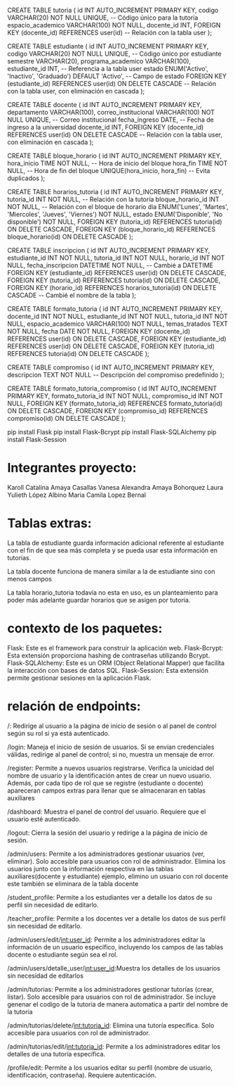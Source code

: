 CREATE TABLE tutoria (
    id INT AUTO_INCREMENT PRIMARY KEY,
    codigo VARCHAR(20) NOT NULL UNIQUE,  -- Código único para la tutoría
    espacio_academico VARCHAR(100) NOT NULL,
    docente_id INT,
    FOREIGN KEY (docente_id) REFERENCES user(id)  -- Relación con la tabla user
);

CREATE TABLE estudiante (
    id INT AUTO_INCREMENT PRIMARY KEY,
    codigo VARCHAR(20) NOT NULL UNIQUE, -- Código único por estudiante
    semestre VARCHAR(20),
    programa_academico VARCHAR(100),
    estudiante_id INT, -- Referencia a la tabla user
    estado ENUM('Activo', 'Inactivo', 'Graduado') DEFAULT 'Activo', -- Campo de estado
    FOREIGN KEY (estudiante_id) REFERENCES user(id) ON DELETE CASCADE -- Relación con la tabla user, con eliminación en cascada
);

CREATE TABLE docente (
    id INT AUTO_INCREMENT PRIMARY KEY,
    departamento VARCHAR(100),
    correo_institucional VARCHAR(100) NOT NULL UNIQUE, -- Correo institucional
    fecha_ingreso DATE, -- Fecha de ingreso a la universidad
    docente_id INT,
    FOREIGN KEY (docente_id) REFERENCES user(id) ON DELETE CASCADE -- Relación con la tabla user, con eliminación en cascada
);

CREATE TABLE bloque_horario (
    id INT AUTO_INCREMENT PRIMARY KEY,
    hora_inicio TIME NOT NULL, -- Hora de inicio del bloque
    hora_fin TIME NOT NULL, -- Hora de fin del bloque
    UNIQUE(hora_inicio, hora_fin) -- Evita duplicados
);

CREATE TABLE horarios_tutoria (
    id INT AUTO_INCREMENT PRIMARY KEY,
    tutoria_id INT NOT NULL, -- Relación con la tutoría
    bloque_horario_id INT NOT NULL, -- Relación con el bloque de horario
    dia ENUM('Lunes', 'Martes', 'Miercoles', 'Jueves', 'Viernes') NOT NULL,
    estado ENUM('Disponible', 'No disponible') NOT NULL,
    FOREIGN KEY (tutoria_id) REFERENCES tutoria(id) ON DELETE CASCADE,
    FOREIGN KEY (bloque_horario_id) REFERENCES bloque_horario(id) ON DELETE CASCADE
);

CREATE TABLE inscripcion (
    id INT AUTO_INCREMENT PRIMARY KEY,
    estudiante_id INT NOT NULL,
    tutoria_id INT NOT NULL,
    horario_id INT NOT NULL,
    fecha_inscripcion DATETIME NOT NULL,  -- Cambié a DATETIME
    FOREIGN KEY (estudiante_id) REFERENCES user(id) ON DELETE CASCADE,
    FOREIGN KEY (tutoria_id) REFERENCES tutoria(id) ON DELETE CASCADE,
    FOREIGN KEY (horario_id) REFERENCES horarios_tutoria(id) ON DELETE CASCADE  -- Cambié el nombre de la tabla
);

CREATE TABLE formato_tutoria (
    id INT AUTO_INCREMENT PRIMARY KEY,
    docente_id INT NOT NULL,
    estudiante_id INT NOT NULL,
    tutoria_id INT NOT NULL,
    espacio_academico VARCHAR(100) NOT NULL,
    temas_tratados TEXT NOT NULL,
    fecha DATE NOT NULL,
    FOREIGN KEY (docente_id) REFERENCES user(id) ON DELETE CASCADE,
    FOREIGN KEY (estudiante_id) REFERENCES user(id) ON DELETE CASCADE,
    FOREIGN KEY (tutoria_id) REFERENCES tutoria(id) ON DELETE CASCADE
);

CREATE TABLE compromiso (
    id INT AUTO_INCREMENT PRIMARY KEY,
    descripcion TEXT NOT NULL -- Descripción del compromiso predefinido
);

CREATE TABLE formato_tutoria_compromiso (
    id INT AUTO_INCREMENT PRIMARY KEY,
    formato_tutoria_id INT NOT NULL,
    compromiso_id INT NOT NULL,
    FOREIGN KEY (formato_tutoria_id) REFERENCES formato_tutoria(id) ON DELETE CASCADE,
    FOREIGN KEY (compromiso_id) REFERENCES compromiso(id) ON DELETE CASCADE
);

pip install Flask
pip install Flask-Bcrypt
pip install Flask-SQLAlchemy
pip install Flask-Session

# Integrantes proyecto:

Karoll Catalina Amaya Casallas
Vanesa Alexandra Amaya Bohorquez
Laura Yulieth López Albino
Maria Camila Lopez Bernal 

# Tablas extras:

La tabla de estudiante guarda información adicional referente al estudiante con el fin de que sea más completa y se pueda usar esta información en tutorias.

La tabla docente funciona de manera similar a la de estudiante sino con menos campos

La tabla horario_tutoria todavía no esta en uso, es un planteamiento para poder más adelante guardar horarios que se asigen por tutoria.

# contexto de los paquetes:

Flask: Este es el framework para construir la aplicación web.
Flask-Bcrypt: Esta extensión proporciona hashing de contraseñas utilizando Bcrypt.
Flask-SQLAlchemy: Este es un ORM (Object Relational Mapper) que facilita la interacción con bases de datos SQL.
Flask-Session: Esta extensión permite gestionar sesiones en la aplicación Flask.

# relación de endpoints:

/: Redirige al usuario a la página de inicio de sesión o al panel de control según su rol si ya está autenticado.

/login: Maneja el inicio de sesión de usuarios. Si se envían credenciales válidas, redirige al panel de control; si no, muestra un mensaje de error.

/register: Permite a nuevos usuarios registrarse. Verifica la unicidad del nombre de usuario y la identificación antes de crear un nuevo usuario. Además, por cada tipo de rol que se registre (estudiante o docente) apareceran campos extras para llenar que se almacenaran en tablas auxiliares

/dashboard: Muestra el panel de control del usuario. Requiere que el usuario esté autenticado.

/logout: Cierra la sesión del usuario y redirige a la página de inicio de sesión.

/admin/users: Permite a los administradores gestionar usuarios (ver, eliminar). Solo accesible para usuarios con rol de administrador. Elimina los usuarios junto con la información respectiva en las tablas auxiliares(docente y estudiante) ejemplo, elimino un usuario con rol docente este también se eliminara de la tabla docente

/student_profile: Permite a los estudiantes ver a detalle los datos de su perfil sin necesidad de editarlo.

/teacher_profile: Permite a los docentes ver a detalle los datos de sus perfil sin necesidad de editarlo.

/admin/users/edit/<int:user_id>: Permite a los administradores editar la información de un usuario específico, incluyendo los campos de las tablas docente o estudiante según sea el rol.

/admin/users/detalle_user/<int:user_id>:Muestra los detalles de los usuarios sin necesidad de editarlos

/admin/tutorias: Permite a los administradores gestionar tutorías (crear, listar). Solo accesible para usuarios con rol de administrador. Se incluye genenar el codigo de la tutoria de manera automatica a partir del nombre de la tutoria

/admin/tutorias/delete/<int:tutoria_id>: Elimina una tutoría específica. Solo accesible para usuarios con rol de administrador.

/admin/tutorias/edit/<int:tutoria_id>: Permite a los administradores editar los detalles de una tutoría específica.

/profile/edit: Permite a los usuarios editar su perfil (nombre de usuario, identificación, contraseña). Requiere autenticación. 
